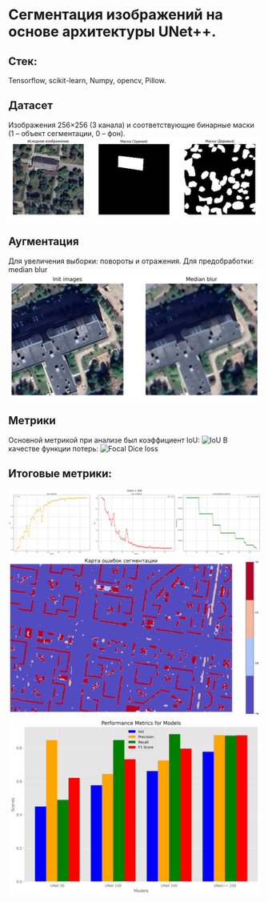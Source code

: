 # Сегментация изображений на основе архитектуры UNet++. 
## Стек:
Tensorflow, scikit-learn, Numpy, opencv, Pillow.
## Датасет
Изображения 256×256 (3 канала) и соответствующие бинарные маски (1 – объект сегментации, 0 – фон). 
![Dataset example](https://github.com/klon-22800/unet_plus_plus_segmentation/blob/main/graphics/dataset%20example.png)
## Аугментация
Для увеличения выборки: повороты и отражения. Для предобработки: median blur
![Median blur](https://github.com/klon-22800/unet_plus_plus_segmentation/blob/main/graphics/median%20blur.png)
## Метрики 
Основной метрикой при анализе был коэффициент IoU:
![IoU](https://quicklatex.com/cache3/e0/ql_2e94206e0c3ecb2dd8c141394cb728e0_l3.png)
В качестве функции потерь:
![Focal Dice loss](https://quicklatex.com/cache3/3e/ql_b481f5109391080e547650620dc1dc3e_l3.png)

## Итоговые метрики: 
![Metrics](https://github.com/klon-22800/unet_plus_plus_segmentation/blob/main/graphics/unet%2B%2B%20250.png)
![Map of errors](https://github.com/klon-22800/unet_plus_plus_segmentation/blob/main/graphics/map_of_errors.png)
![test](https://github.com/klon-22800/unet_plus_plus_segmentation/blob/main/graphics/Performance%20Metrics%20for%20Models.png)
